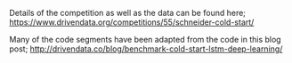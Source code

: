 Details of the competition as well as the data can be found here;
https://www.drivendata.org/competitions/55/schneider-cold-start/

Many of the code segments have been adapted from the code in this blog post;
http://drivendata.co/blog/benchmark-cold-start-lstm-deep-learning/